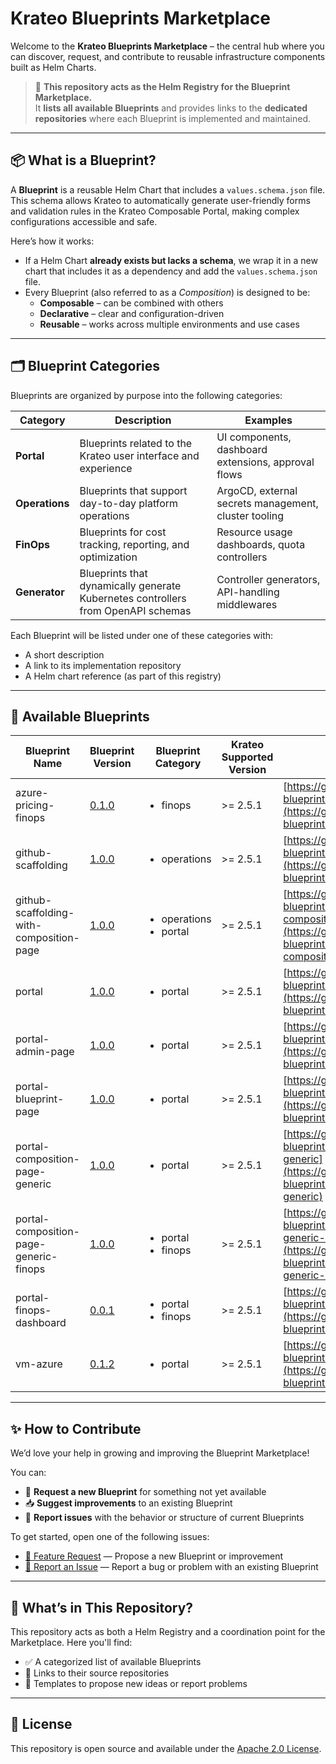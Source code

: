 # Krateo Blueprints Marketplace

Welcome to the **Krateo Blueprints Marketplace** – the central hub where you can discover, request, and contribute to reusable infrastructure components built as Helm Charts.

> 🧭 **This repository acts as the Helm Registry for the Blueprint Marketplace.**  
> It **lists all available Blueprints** and provides links to the **dedicated repositories** where each Blueprint is implemented and maintained.

---

## 📦 What is a Blueprint?

A **Blueprint** is a reusable Helm Chart that includes a `values.schema.json` file. This schema allows Krateo to automatically generate user-friendly forms and validation rules in the Krateo Composable Portal, making complex configurations accessible and safe.

Here’s how it works:
- If a Helm Chart **already exists but lacks a schema**, we wrap it in a new chart that includes it as a dependency and add the `values.schema.json` file.
- Every Blueprint (also referred to as a *Composition*) is designed to be:
  - **Composable** – can be combined with others
  - **Declarative** – clear and configuration-driven
  - **Reusable** – works across multiple environments and use cases

---

## 🗂 Blueprint Categories

Blueprints are organized by purpose into the following categories:

| Category   | Description                                                                 | Examples                                                                 |
|------------|-----------------------------------------------------------------------------|--------------------------------------------------------------------------|
| **Portal** | Blueprints related to the Krateo user interface and experience              | UI components, dashboard extensions, approval flows                     |
| **Operations** | Blueprints that support day-to-day platform operations                    | ArgoCD, external secrets management, cluster tooling                    |
| **FinOps** | Blueprints for cost tracking, reporting, and optimization                   | Resource usage dashboards, quota controllers                            |
| **Generator** | Blueprints that dynamically generate Kubernetes controllers from OpenAPI schemas | Controller generators, API-handling middlewares                          |


Each Blueprint will be listed under one of these categories with:
- A short description
- A link to its implementation repository
- A Helm chart reference (as part of this registry)

---

## 📘 Available Blueprints

<!-- Available Blueprints START -->
| Blueprint Name | Blueprint Version | Blueprint Category | Krateo Supported Version | Blueprint Repository |
|----------------|-------------------|--------------------|---------------------------|-----------------------|
| azure-pricing-finops | [0.1.0](https://github.com/krateoplatformops-blueprints/azure-pricing-finops/tree/0.1.0) | <ul><li>finops</li></ul> | >= 2.5.1 | [https://github.com/krateoplatformops-blueprints/azure-pricing-finops](https://github.com/krateoplatformops-blueprints/azure-pricing-finops) |
| github-scaffolding | [1.0.0](https://github.com/krateoplatformops-blueprints/github-scaffolding/tree/1.0.0) | <ul><li>operations</li></ul> | >= 2.5.1 | [https://github.com/krateoplatformops-blueprints/github-scaffolding](https://github.com/krateoplatformops-blueprints/github-scaffolding) |
| github-scaffolding-with-composition-page | [1.0.0](https://github.com/krateoplatformops-blueprints/github-scaffolding-with-composition-page/tree/1.0.0) | <ul><li>operations</li><li>portal</li></ul> | >= 2.5.1 | [https://github.com/krateoplatformops-blueprints/github-scaffolding-with-composition-page](https://github.com/krateoplatformops-blueprints/github-scaffolding-with-composition-page) |
| portal | [1.0.0](https://github.com/krateoplatformops-blueprints/portal/tree/1.0.0) | <ul><li>portal</li></ul> | >= 2.5.1 | [https://github.com/krateoplatformops-blueprints/portal](https://github.com/krateoplatformops-blueprints/portal) |
| portal-admin-page | [1.0.0](https://github.com/krateoplatformops-blueprints/portal-admin-page/tree/1.0.0) | <ul><li>portal</li></ul> | >= 2.5.1 | [https://github.com/krateoplatformops-blueprints/portal-admin-page](https://github.com/krateoplatformops-blueprints/portal-admin-page) |
| portal-blueprint-page | [1.0.0](https://github.com/krateoplatformops-blueprints/portal-blueprint-page/tree/1.0.0) | <ul><li>portal</li></ul> | >= 2.5.1 | [https://github.com/krateoplatformops-blueprints/portal-blueprint-page](https://github.com/krateoplatformops-blueprints/portal-blueprint-page) |
| portal-composition-page-generic | [1.0.0](https://github.com/krateoplatformops-blueprints/portal-composition-page-generic/tree/1.0.0) | <ul><li>portal</li></ul> | >= 2.5.1 | [https://github.com/krateoplatformops-blueprints/portal-composition-page-generic](https://github.com/krateoplatformops-blueprints/portal-composition-page-generic) |
| portal-composition-page-generic-finops | [1.0.0](https://github.com/krateoplatformops-blueprints/portal-composition-page-generic-finops/tree/1.0.0) | <ul><li>portal</li><li>finops</li></ul> | >= 2.5.1 | [https://github.com/krateoplatformops-blueprints/portal-composition-page-generic-finops](https://github.com/krateoplatformops-blueprints/portal-composition-page-generic-finops) |
| portal-finops-dashboard | [0.0.1](https://github.com/krateoplatformops-blueprints/portal-finops-dashboard/tree/0.0.1) | <ul><li>portal</li><li>finops</li></ul> | >= 2.5.1 | [https://github.com/krateoplatformops-blueprints/portal-finops-dashboard](https://github.com/krateoplatformops-blueprints/portal-finops-dashboard) |
| vm-azure | [0.1.2](https://github.com/krateoplatformops-blueprints/azure-vm-finops/tree/0.1.2) | <ul><li>portal</li></ul> | >= 2.5.1 | [https://github.com/krateoplatformops-blueprints/azure-vm-finops](https://github.com/krateoplatformops-blueprints/azure-vm-finops) |
<!-- Available Blueprints END -->

---

## ✨ How to Contribute

We’d love your help in growing and improving the Blueprint Marketplace!

You can:
- 🔧 **Request a new Blueprint** for something not yet available
- 📥 **Suggest improvements** to an existing Blueprint
- 🐛 **Report issues** with the behavior or structure of current Blueprints

To get started, open one of the following issues:

- [🚀 Feature Request](../../issues/new?assignees=&labels=enhancement&template=feature_request.yml) — Propose a new Blueprint or improvement  
- [🐞 Report an Issue](../../issues/new?assignees=&labels=bug&template=report_composition_issue.yml) — Report a bug or problem with an existing Blueprint

---

## 📁 What’s in This Repository?

This repository acts as both a Helm Registry and a coordination point for the Marketplace. Here you'll find:

- ✅ A categorized list of available Blueprints
- 🔗 Links to their source repositories
- 📌 Templates to propose new ideas or report problems

---

## 📄 License

This repository is open source and available under the [Apache 2.0 License](LICENSE).
